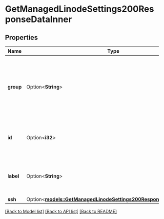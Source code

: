 # GetManagedLinodeSettings200ResponseDataInner

## Properties

Name | Type | Description | Notes
------------ | ------------- | ------------- | -------------
**group** | Option<**String**> | __Read-only__ The group of the Linode these Settings are for. This is for display purposes only. | [optional][readonly]
**id** | Option<**i32**> | __Read-only__ The ID of the Linode these Settings are for. | [optional][readonly]
**label** | Option<**String**> | __Read-only__ The label of the Linode these Settings are for. | [optional][readonly]
**ssh** | Option<[**models::GetManagedLinodeSettings200ResponseDataInnerSsh**](get_managed_linode_settings_200_response_data_inner_ssh.md)> |  | [optional]

[[Back to Model list]](../README.md#documentation-for-models) [[Back to API list]](../README.md#documentation-for-api-endpoints) [[Back to README]](../README.md)



